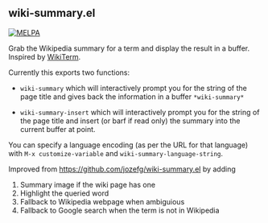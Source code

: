 ## wiki-summary.el

[![MELPA](http://melpa.org/packages/wiki-summary-badge.svg)](http://melpa.org/#/wiki-summary)

Grab the Wikipedia summary for a term and display the result in a
buffer. Inspired by [WikiTerm][wikiterm].

Currently this exports two functions:

 * `wiki-summary` which will interactively prompt you for the string
of the page title and gives back the information in a buffer
`*wiki-summary*`

 * `wiki-summary-insert` which will interactively prompt you for the string
of the page title and insert (or barf if read only) the summary into the current buffer at point.

You can specify a language encoding (as per the URL for that language) with `M-x customize-variable` and `wiki-summary-language-string`.

[wikiterm]: https://gist.github.com/thedouglenz/193defdb711e0e54d68a

Improved from https://github.com/jozefg/wiki-summary.el by adding
1. Summary image if the wiki page has one
2. Highlight the queried word
3. Fallback to Wikipedia webpage when ambiguious
4. Fallback to Google search when the term is not in Wikipedia
